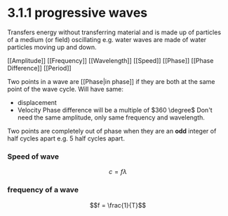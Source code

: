 # 3.1.1 progressive waves

Transfers energy without transferring material and is made up of particles of a medium (or field) oscillating e.g. water waves are made of water particles moving up and down.

[[Amplitude]]
[[Frequency]]
[[Wavelength]]
[[Speed]]
[[Phase]]
[[Phase Difference]]
[[Period]]

Two points in a wave are [[Phase|in phase]] if they are both at the same point of the wave cycle. 
Will have same:
- displacement
- Velocity
Phase difference will be a multiple of $360 \degree$
Don't need the same amplitude, only same frequency and wavelength.

Two points are completely out of phase when they are an **odd** integer of half cycles apart e.g. 5 half cycles apart.


### Speed of wave
$$c = f\lambda$$


### frequency of a wave
$$f = \frac{1}{T}$$

